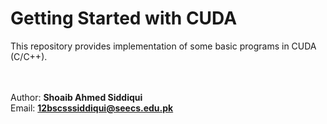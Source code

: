 # Getting Started with CUDA

This repository provides implementation of some basic programs in CUDA (C/C++).

<br/><br/> Author: <b>Shoaib Ahmed Siddiqui</b>
<br/> Email: <b>12bscsssiddiqui@seecs.edu.pk</b>
